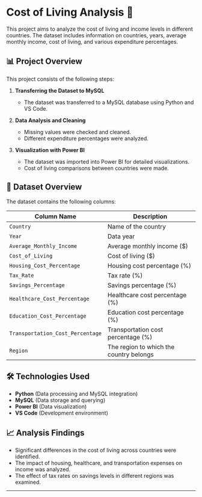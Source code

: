 # Cost of Living Analysis 🚀  

This project aims to analyze the cost of living and income levels in different countries. The dataset includes information on countries, years, average monthly income, cost of living, and various expenditure percentages.  

## 📊 Project Overview  

This project consists of the following steps:  

1. **Transferring the Dataset to MySQL**  
   - The dataset was transferred to a MySQL database using Python and VS Code.  

2. **Data Analysis and Cleaning**  
   - Missing values were checked and cleaned.  
   - Different expenditure percentages were analyzed.  

3. **Visualization with Power BI**  
   - The dataset was imported into Power BI for detailed visualizations.  
   - Cost of living comparisons between countries were made.  

## 📁 Dataset Overview  

The dataset contains the following columns:  

| Column Name | Description |
|-------------|------------|
| `Country` | Name of the country |
| `Year` | Data year |
| `Average_Monthly_Income` | Average monthly income ($) |
| `Cost_of_Living` | Cost of living ($) |
| `Housing_Cost_Percentage` | Housing cost percentage (%) |
| `Tax_Rate` | Tax rate (%) |
| `Savings_Percentage` | Savings percentage (%) |
| `Healthcare_Cost_Percentage` | Healthcare cost percentage (%) |
| `Education_Cost_Percentage` | Education cost percentage (%) |
| `Transportation_Cost_Percentage` | Transportation cost percentage (%) |
| `Region` | The region to which the country belongs |

## 🛠 Technologies Used  

- **Python** (Data processing and MySQL integration)  
- **MySQL** (Data storage and querying)  
- **Power BI** (Data visualization)  
- **VS Code** (Development environment)  

## 📈 Analysis Findings  

- Significant differences in the cost of living across countries were identified.  
- The impact of housing, healthcare, and transportation expenses on income was analyzed.  
- The effect of tax rates on savings levels in different regions was examined.  

---
```python

